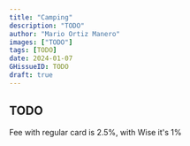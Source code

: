 ```yaml
---
title: "Camping"
description: "TODO"
author: "Mario Ortiz Manero"
images: ["TODO"]
tags: [TODO]
date: 2024-01-07
GHissueID: TODO
draft: true
---
```


## TODO

Fee with regular card is 2.5%, with Wise it's 1%
